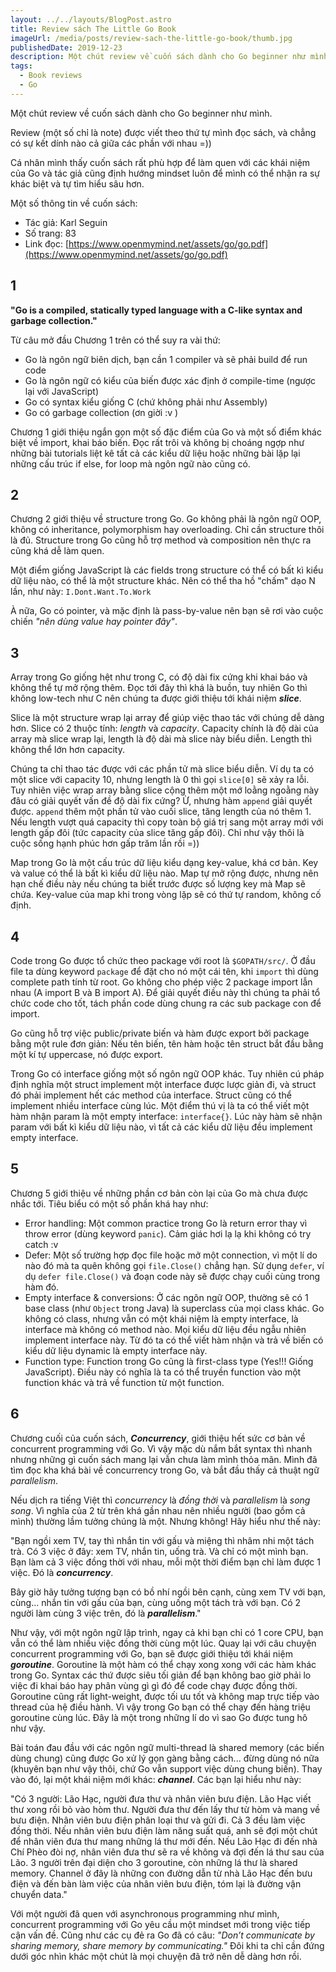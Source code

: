 ```yaml
---
layout: ../../layouts/BlogPost.astro
title: Review sách The Little Go Book
imageUrl: /media/posts/review-sach-the-little-go-book/thumb.jpg
publishedDate: 2019-12-23
description: Một chút review về cuốn sách dành cho Go beginner như mình.
tags:
  - Book reviews
  - Go
---
```


Một chút review về cuốn sách dành cho Go beginner như mình.

Review (một số chỉ là note) được viết theo thứ tự mình đọc sách, và chẳng có sự kết dính nào cả giữa các phần với nhau =))

Cá nhân mình thấy cuốn sách rất phù hợp để làm quen với các khái niệm của Go và tác giả cũng định hướng mindset luôn để mình có thể nhận ra sự khác biệt và tự tìm hiểu sâu hơn.

Một số thông tin về cuốn sách:
- Tác giả: Karl Seguin
- Số trang: 83
- Link đọc: [https://www.openmymind.net/assets/go/go.pdf](https://www.openmymind.net/assets/go/go.pdf)

## 1

**"Go is a compiled, statically typed language with a C-like syntax and garbage collection."**

Từ câu mở đầu Chương 1 trên có thể suy ra vài thứ:

- Go là ngôn ngữ biên dịch, bạn cần 1 compiler và sẽ phải build để run code
- Go là ngôn ngữ có kiểu của biến được xác định ở compile-time (ngược lại với JavaScript)
- Go có syntax kiểu giống C (chứ không phải như Assembly)
- Go có garbage collection (ơn giời :v )

Chương 1 giới thiệu ngắn gọn một số đặc điểm của Go và một số điểm khác biệt về import, khai báo biến. Đọc rất trôi và không bị choáng ngợp như những bài tutorials liệt kê tất cả các kiểu dữ liệu hoặc những bài lặp lại những cấu trúc if else, for loop mà ngôn ngữ nào cũng có.

## 2

Chương 2 giới thiệu về structure trong Go. Go không phải là ngôn ngữ OOP, không có inheritance, polymorphism hay overloading. Chỉ cần structure thôi là đủ. Structure trong Go cũng hỗ trợ method và composition nên thực ra cũng khá dễ làm quen.

Một điểm giống JavaScript là các fields trong structure có thể có bất kì kiểu dữ liệu nào, có thể là một structure khác. Nên có thể tha hồ "chấm" dạo N lần, như này: `I.Dont.Want.To.Work`

À nữa, Go có pointer, và mặc định là pass-by-value nên bạn sẽ rơi vào cuộc chiến *"nên dùng value hay pointer đây"*.

## 3

Array trong Go giống hệt như trong C, có độ dài fix cứng khi khai báo và không thể tự mở rộng thêm. Đọc tới đây thì khá là buồn, tuy nhiên Go thì không low-tech như C nên chúng ta được giới thiệu tới khái niệm ***slice***.

Slice là một structure wrap lại array để giúp việc thao tác với chúng dễ dàng hơn. Slice có 2 thuộc tính: *length* và *capacity*. Capacity chính là độ dài của array mà slice wrap lại, length là độ dài mà slice này biểu diễn. Length thì không thể lớn hơn capacity.

Chúng ta chỉ thao tác được với các phần tử mà slice biểu diễn. Ví dụ ta có một slice với capacity 10, nhưng length là 0 thì gọi `slice[0]` sẽ xảy ra lỗi. Tuy nhiên việc wrap array bằng slice cộng thêm một mớ loằng ngoằng này đâu có giải quyết vấn đề độ dài fix cứng? Ừ, nhưng hàm `append` giải quyết được. `append` thêm một phần tử vào cuối slice, tăng length của nó thêm 1. Nếu length vượt quá capacity thì copy toàn bộ giá trị sang một array mới với length gấp đôi (tức capacity của slice tăng gấp đôi). Chỉ như vậy thôi là cuộc sống hạnh phúc hơn gấp trăm lần rồi =))

Map trong Go là một cấu trúc dữ liệu kiểu dạng key-value, khá cơ bản. Key và value có thể là bất kì kiểu dữ liệu nào. Map tự mở rộng được, nhưng nên hạn chế điều này nếu chúng ta biết trước được số lượng key mà Map sẽ chứa. Key-value của map khi trong vòng lặp sẽ có thứ tự random, không cố định.

## 4

Code trong Go được tổ chức theo package với root là `$GOPATH/src/`. Ở đầu file ta dùng keyword `package` để đặt cho nó một cái tên, khi `import` thì dùng complete path tính từ root. Go không cho phép việc 2 package import lẫn nhau (A import B và B import A). Để giải quyết điều này thì chúng ta phải tổ chức code cho tốt, tách phần code dùng chung ra các sub package con để import.

Go cũng hỗ trợ việc public/private biến và hàm được export bởi package bằng một rule đơn giản: Nếu tên biến, tên hàm hoặc tên struct bắt đầu bằng một kí tự uppercase, nó được export.

Trong Go có interface giống một số ngôn ngữ OOP khác. Tuy nhiên cú pháp định nghĩa một struct implement một interface được lược giản đi, và struct đó phải implement hết các method của interface. Struct cũng có thể implement nhiều interface cùng lúc. Một điểm thú vị là ta có thể viết một hàm nhận param là một empty interface: `interface{}`. Lúc này hàm sẽ nhận param với bất kì kiểu dữ liệu nào, vì tất cả các kiểu dữ liệu đều implement empty interface.

## 5

Chương 5 giới thiệu về những phần cơ bản còn lại của Go mà chưa được nhắc tới. Tiêu biểu có một số phần khá hay như:

- Error handling: Một common practice trong Go là return error thay vì throw error (dùng keyword `panic`). Cảm giác hơi lạ lạ khi không có try catch :v
- Defer: Một số trường hợp đọc file hoặc mở một connection, vì một lí do nào đó mà ta quên không gọi `file.Close()` chẳng hạn. Sử dụng `defer`, ví dụ `defer file.Close()` và đoạn code này sẽ được chạy cuối cùng trong hàm đó.
- Empty interface & conversions: Ở các ngôn ngữ OOP, thường sẽ có 1 base class (như `Object` trong Java) là superclass của mọi class khác. Go không có class, nhưng vẫn có một khái niệm là empty interface, là interface mà không có method nào. Mọi kiểu dữ liệu đều ngẫu nhiên implement interface này. Từ đó ta có thể viết hàm nhận và trả về biến có kiểu dữ liệu dynamic là empty interface này.
- Function type: Function trong Go cũng là first-class type (Yes!!! Giống JavaScript). Điều này có nghĩa là ta có thể truyền function vào một function khác và trả về function từ một function.

## 6

Chương cuối của cuốn sách, ***Concurrency***, giới thiệu hết sức cơ bản về concurrent programming với Go. Vì vậy mặc dù nắm bắt syntax thì nhanh nhưng những gì cuốn sách mang lại vẫn chưa làm mình thỏa mãn. Mình đã tìm đọc kha khá bài về concurrency trong Go, và bắt đầu thấy cả thuật ngữ *parallelism*.

Nếu dịch ra tiếng Việt thì *concurrency* là *đồng thời* và *parallelism* là *song song*. Vì nghĩa của 2 từ trên khá gần nhau nên nhiều người (bao gồm cả mình) thường lầm tưởng chúng là một. Nhưng không! Hãy hiểu như thế này:

"Bạn ngồi xem TV, tay thì nhắn tin với gấu và miệng thì nhâm nhi một tách trà. Có 3 việc ở đây: xem TV, nhắn tin, uống trà. Và chỉ có một mình bạn. Bạn làm cả 3 việc đồng thời với nhau, mỗi một thời điểm bạn chỉ làm được 1 việc. Đó là ***concurrency***.

Bây giờ hãy tưởng tượng bạn có bồ nhí ngồi bên cạnh, cùng xem TV với bạn, cùng... nhắn tin với gấu của bạn, cùng uống một tách trà với bạn. Có 2 người làm cùng 3 việc trên, đó là ***parallelism***."

Như vậy, với một ngôn ngữ lập trình, ngay cả khi bạn chỉ có 1 core CPU, bạn vẫn có thể làm nhiều việc đồng thời cùng một lúc. Quay lại với câu chuyện concurrent programming với Go, bạn sẽ được giới thiệu tới khái niệm ***goroutine***. Goroutine là một hàm có thể chạy xong xong với các hàm khác trong Go. Syntax các thứ được siêu tối giản để bạn không bao giờ phải lo việc đi khai báo hay phân vùng gì gì đó để code chạy được đồng thời. Goroutine cũng rất light-weight, được tối ưu tốt và không map trực tiếp vào thread của hệ điều hành. Vì vậy trong Go bạn có thể chạy đến hàng triệu goroutine cùng lúc. Đây là một trong những lí do vì sao Go được tung hô như vậy.

Bài toán đau đầu với các ngôn ngữ multi-thread là shared memory (các biến dùng chung) cũng được Go xử lý gọn gàng bằng cách... đừng dùng nó nữa (khuyên bạn như vậy thôi, chứ Go vẫn support việc dùng chung biến). Thay vào đó, lại một khái niệm mới khác: ***channel***. Các bạn lại hiểu như này:

"Có 3 người: Lão Hạc, người đưa thư và nhân viên bưu điện. Lão Hạc viết thư xong rồi bỏ vào hòm thư. Người đưa thư đến lấy thư từ hòm và mang về bưu điện. Nhân viên bưu điện phân loại thư và gửi đi. Cả 3 đều làm việc đồng thời. Nếu nhân viên bưu điện làm năng suất quá, anh sẽ đợi một chút để nhân viên đưa thư mang những lá thư mới đến. Nếu Lão Hạc đi đến nhà Chí Phèo đòi nợ, nhân viên đưa thư sẽ ra về không và đợi đến lá thư sau của Lão. 3 người trên đại diện cho 3 goroutine, còn những lá thư là shared memory. Channel ở đây là những con đường dẫn từ nhà Lão Hạc đến bưu điện và đến bàn làm việc của nhân viên bưu điện, tóm lại là đường vận chuyển data."

Với một người đã quen với asynchronous programming như mình, concurrent programming với Go yêu cầu một mindset mới trong việc tiếp cận vấn đề. Cũng như các cụ đẻ ra Go đã có câu: *"Don’t communicate by sharing memory, share memory by communicating."* Đôi khi ta chỉ cần đứng dưới góc nhìn khác một chút là mọi chuyện đã trở nên dễ dàng hơn rồi.
